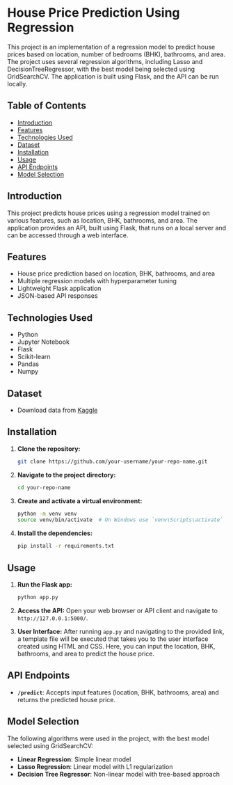 # House Price Prediction Using Regression

This project is an implementation of a regression model to predict house prices based on location, number of bedrooms (BHK), bathrooms, and area. The project uses several regression algorithms, including Lasso and DecisionTreeRegressor, with the best model being selected using GridSearchCV. The application is built using Flask, and the API can be run locally.

## Table of Contents

- [Introduction](#introduction)
- [Features](#features)
- [Technologies Used](#technologies-used)
- [Dataset](#dataset)
- [Installation](#installation)
- [Usage](#usage)
- [API Endpoints](#api-endpoints)
- [Model Selection](#model-selection)

## Introduction

This project predicts house prices using a regression model trained on various features, such as location, BHK, bathrooms, and area. The application provides an API, built using Flask, that runs on a local server and can be accessed through a web interface.

## Features

- House price prediction based on location, BHK, bathrooms, and area
- Multiple regression models with hyperparameter tuning
- Lightweight Flask application
- JSON-based API responses

## Technologies Used

- Python
- Jupyter Notebook
- Flask
- Scikit-learn
- Pandas
- Numpy

## Dataset

- Download data from [Kaggle](https://www.kaggle.com/datasets/amitabhajoy/bengaluru-house-price-data)

## Installation

1. **Clone the repository:**
    ```sh
    git clone https://github.com/your-username/your-repo-name.git
    ```
2. **Navigate to the project directory:**
    ```sh
    cd your-repo-name
    ```
3. **Create and activate a virtual environment:**
    ```sh
    python -m venv venv
    source venv/bin/activate  # On Windows use `venv\Scripts\activate`
    ```
4. **Install the dependencies:**
    ```sh
    pip install -r requirements.txt
    ```

## Usage

1. **Run the Flask app:**
    ```sh
    python app.py
    ```
2. **Access the API:**
    Open your web browser or API client and navigate to `http://127.0.0.1:5000/`.

3. **User Interface:**
    After running `app.py` and navigating to the provided link, a template file will be executed that takes you to the user interface created using HTML and CSS. Here, you can input the location, BHK, bathrooms, and area to predict the house price.

## API Endpoints

- **`/predict`**: Accepts input features (location, BHK, bathrooms, area) and returns the predicted house price.

## Model Selection

The following algorithms were used in the project, with the best model selected using GridSearchCV:

- **Linear Regression**: Simple linear model
- **Lasso Regression**: Linear model with L1 regularization
- **Decision Tree Regressor**: Non-linear model with tree-based approach


